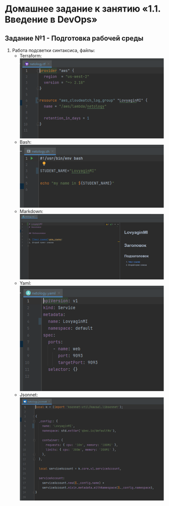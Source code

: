# Домашнее задание к занятию «1.1. Введение в DevOps»

## Задание №1 - Подготовка рабочей среды

1. Работа подсветки синтаксиса, файлы:
    - Terraform: ![Терраформ](img/terraform.png)
    - Bash: ![bahs](img/bash.png)
    - Markdown: ![markdown](img/markdown.png)
    - Yaml: ![Yaml](img/yaml.png)
    - Jsonnet: ![Jsonnet](img/jsonnet.png)
